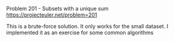 Problem 201 - Subsets with a unique sum
https://projecteuler.net/problem=201

This is a brute-force solution. It only works for the small dataset. 
I implemented it as an exercise for some common algorithms